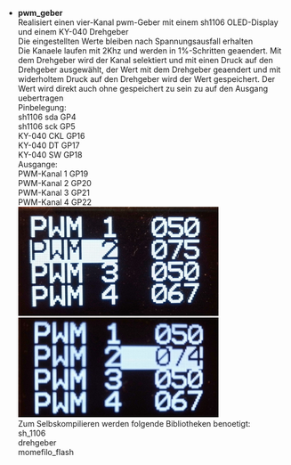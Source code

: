 * **pwm_geber**\
Realisiert einen vier-Kanal pwm-Geber mit einem sh1106 OLED-Display und einem KY-040 Drehgeber\
Die eingestellten Werte bleiben nach Spannungsausfall erhalten\
Die Kanaele laufen mit 2Khz und werden in 1%-Schritten geaendert. Mit dem Drehgeber wird der
Kanal selektiert und mit einen Druck auf den Drehgeber ausgewählt, der Wert mit dem Drehgeber
geaendert und mit widerholtem Druck auf den Drehgeber wird der Wert gespeichert. Der Wert wird direkt
auch ohne gespeichert zu sein zu auf den Ausgang uebertragen\
Pinbelegung:\
sh1106 sda GP4\
sh1106 sck GP5\
KY-040 CKL GP16\
KY-040 DT GP17\
KY-040 SW GP18\
Ausgange:\
PWM-Kanal 1 GP19\
PWM-Kanal 2 GP20\
PWM-Kanal 3 GP21\
PWM-Kanal 4 GP22\
![](pwm_1.png)![](pwm_2.png)\
Zum Selbskompilieren werden folgende Bibliotheken benoetigt:\
sh_1106\
drehgeber\
momefilo_flash


